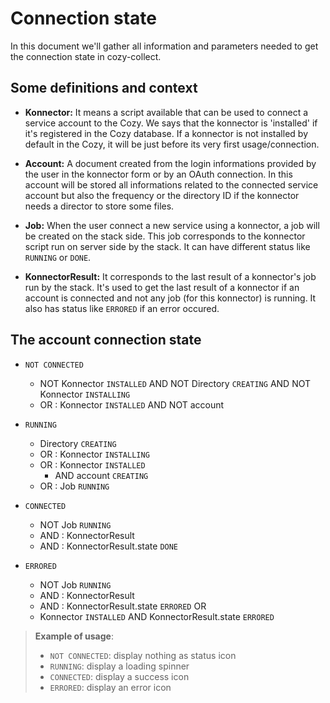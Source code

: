 # Connection state

In this document we'll gather all information and parameters needed to get the connection state in cozy-collect.

## Some definitions and context

* __Konnector:__ It means a script available that can be used to connect a service account to the Cozy. We says that the konnector is 'installed' if it's registered in the Cozy database. If a konnector is not installed by default in the Cozy, it will be just before its very first usage/connection.

* __Account:__ A document created from the login informations provided by the user in the konnector form or by an OAuth connection. In this account will be stored all informations related to the connected service account but also the frequency or the directory ID if the konnector needs a director to store some files.

* __Job:__ When the user connect a new service using a konnector, a job will be created on the stack side. This job corresponds to the konnector script run on server side by the stack. It can have different status like `RUNNING` or `DONE`.

* __KonnectorResult:__ It corresponds to the last result of a konnector's job run by the stack. It's used to get the last result of a konnector if an account is connected and not any job (for this konnector) is running. It also has status like `ERRORED` if an error occured.

## The account connection state

* `NOT CONNECTED`
    * NOT Konnector `INSTALLED` AND NOT Directory `CREATING` AND NOT Konnector `INSTALLING`
    * OR : Konnector `INSTALLED` AND NOT account

* `RUNNING`
    * Directory `CREATING`
    * OR : Konnector `INSTALLING`
    * OR : Konnector `INSTALLED`
        * AND account `CREATING`
    * OR : Job `RUNNING`

* `CONNECTED`
    * NOT Job `RUNNING`
    * AND : KonnectorResult
    * AND : KonnectorResult.state `DONE`

* `ERRORED`
    * NOT Job `RUNNING`
    * AND : KonnectorResult
    * AND : KonnectorResult.state `ERRORED`
    OR
    * Konnector `INSTALLED` AND KonnectorResult.state `ERRORED`

> __Example of usage__:
>    * `NOT CONNECTED`: display nothing as status icon
>    * `RUNNING`: display a loading spinner
>    * `CONNECTED`: display a success icon
>    * `ERRORED`: display an error icon
